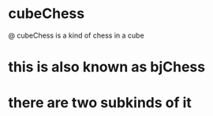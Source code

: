 # cubeChess
@ cubeChess is a kind of chess in a cube
# this is also known as bjChess
# there are two subkinds of it
